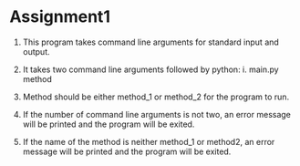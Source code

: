 # Assignment1

1. This program takes command line arguments for standard input and output.

2. It takes two command line arguments followed by python: 
            i. main.py method

3. Method should be either method_1 or method_2 for the program to run.

4. If the number of command line arguments is not two, an error message will be printed and the program will be exited.

5. If the name of the method is neither method_1 or method2, an error message will be printed and the program will be exited.




